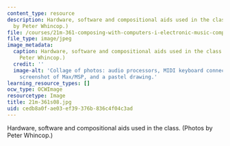 ```yaml
---
content_type: resource
description: Hardware, software and compositional aids used in the class. (Photos
  by Peter Whincop.)
file: /courses/21m-361-composing-with-computers-i-electronic-music-composition-spring-2008/cedb8a0fae03ef39376b836c4f04c3ad_21m-361s08.jpg
file_type: image/jpeg
image_metadata:
  caption: Hardware, software and compositional aids used in the class. (Photos by
    Peter Whincop.)
  credit: ''
  image-alt: 'Collage of photos: audio processors, MIDI keyboard connected to computer,
    screenshot of Max/MSP, and a pastel drawing.'
learning_resource_types: []
ocw_type: OCWImage
resourcetype: Image
title: 21m-361s08.jpg
uid: cedb8a0f-ae03-ef39-376b-836c4f04c3ad
---
```

Hardware, software and compositional aids used in the class. (Photos by Peter Whincop.)

